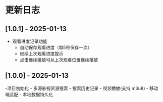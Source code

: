 # 更新日志

## [1.0.1] - 2025-01-13
- 观看进度记录功能
    - 自动保存观看进度（每5秒保存一次）
    - 继续上次观看进度提示
    - 点击继续播放可从上次观看位置继续播放

## [1.0.0] - 2025-01-13
-项目初始化
    - 多源影视资源搜索
    - 搜索历史记录
    - 视频播放(支持 m3u8)
    - 移动端适配
    - 本地数据持久化



